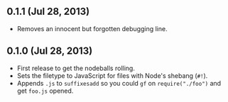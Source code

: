 ## 0.1.1 (Jul 28, 2013)
- Removes an innocent but forgotten debugging line.

## 0.1.0 (Jul 28, 2013)
- First release to get the nodeballs rolling.
- Sets the filetype to JavaScript for files with Node's shebang (`#!`).
- Appends `.js` to `suffixesadd` so you could `gf` on `require("./foo")` and get `foo.js` opened.
